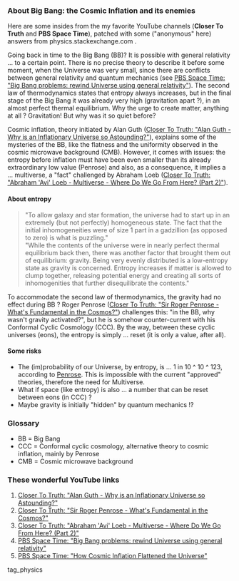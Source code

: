 

### About Big Bang: the Cosmic Inflation and its enemies

Here are some insides from the my favorite YouTube channels (**Closer To Truth** and **PBS Space Time**), patched with some ("anonymous" here) answers from physics.stackexchange.com .

Going back in time to the Big Bang (BB)? It is possible with general relativity ... to a certain point. There is no precise theory to describe it before some moment, when the Universe was very small, since there are conflicts between general relativity and quantum mechanics (see [PBS Space Time: "Big Bang problems: rewind Universe using general relativity"](https://www.youtube.com/watch?v=JDmKLXVFJzk)).
The second law of thermodynamics states that entropy always increases, but in the final stage of the Big Bang it was already very high (gravitation apart ?), in an almost perfect thermal equilibrium. Why the urge to create matter, anything at all ? Gravitation! But why was it so quiet before?

Cosmic inflation, theory initiated by Alan Guth ([Closer To Truth: "Alan Guth - Why is an Inflationary Universe so Astounding?"](https://www.youtube.com/watch?v=rv4Ikye9PS8)), explains some of the mysteries of the BB, like the flatness and the uniformity observed in the cosmic microwave background (CMB). However, it comes with issues: the entropy before inflation must have been even smaller than its already extraordinary low value (Penrose) and also, as a consequence, it implies a ... multiverse, a "fact" challenged by Abraham Loeb ([Closer To Truth: "Abraham 'Avi' Loeb - Multiverse - Where Do We Go From Here? (Part 2)"](https://www.youtube.com/watch?v=LYSqCF5nKXc)).

#### About entropy
>"To allow galaxy and star formation, the universe had to start up in an extremely (but not perfectly) homogeneous state. The fact that the initial inhomogeneities were of size 1 part in a gadzillion (as opposed to zero) is what is puzzling."    
>"While the contents of the universe were in nearly perfect thermal equilibrium back then, there was another factor that brought them out of equilibrium: gravity. Being very evenly distributed is a low-entropy state as gravity is concerned. Entropy increases if matter is allowed to clump together, releasing potential energy and creating all sorts of inhomogenities that further disequilibrate the contents."     

To accommodate the second law of thermodynamics, the gravity had no effect during BB ? Roger Penrose ([Closer To Truth: "Sir Roger Penrose - What's Fundamental in the Cosmos?"](https://www.youtube.com/watch?v=VLRrtUc-tPw)) challenges this: "in the BB, why wasn't gravity activated?", but he is somehow counter-current with his Conformal Cyclic Cosmology (CCC). By the way, between these cyclic universes (eons), the entropy is simply ... reset (it is only a value, after all).

#### Some risks
 * The (im)probability of our Universe, by entropy, is ... 1 in 10 ^ 10 ^ 123, according to [Penrose](http://www.ws5.com/Penrose/). This is impossible with the current "approved" theories, therefore the need for Multiverse.
 * What if space (like entropy) is also ... a number that can be reset between eons (in CCC) ?
 * Maybe gravity is initially "hidden" by quantum mechanics !?

### Glossary
  * BB = Big Bang
  * CCC = Conformal cyclic cosmology, alternative theory to cosmic inflation, mainly by Penrose
  * CMB = Cosmic microwave background 

### These wonderful YouTube links
1. [Closer To Truth: "Alan Guth - Why is an Inflationary Universe so Astounding?"](https://www.youtube.com/watch?v=rv4Ikye9PS8)
2. [Closer To Truth: "Sir Roger Penrose - What's Fundamental in the Cosmos?"](https://www.youtube.com/watch?v=VLRrtUc-tPw)
3. [Closer To Truth: "Abraham 'Avi' Loeb - Multiverse - Where Do We Go From Here? (Part 2)"](https://www.youtube.com/watch?v=LYSqCF5nKXc)
4. [PBS Space Time: "Big Bang problems: rewind Universe using general relativity"](https://www.youtube.com/watch?v=JDmKLXVFJzk)
5. [PBS Space Time: "How Cosmic Inflation Flattened the Universe"](https://www.youtube.com/watch?v=blSTTFS8Uco)

tag_physics
